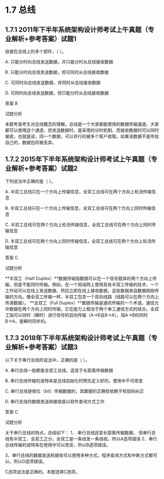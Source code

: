 # **1.7 总线**

## **1.7.1 2011年下半年系统架构设计师考试上午真题（专业解析+参考答案）试题1**

挂接在总线上的多个部件，（ ）。


A. 只能分时向总线发送数据，并只能分时从总线接收数据

B. 只能分时向总线发送数据，但可同时从总线接收数据

C. 可同时向总线发送数据，并同时从总线接收数据

D. 可同时向总线发送数据，但只能分时从总线接收数据




答案 B

试题分析



本题考查考生对总线概念的理解。总线是一个大家都能使用的数据传输通道，大家都可以使用这个通道，但发送数据时，是采用的分时机制，而接收数据时可以同时接收，也就是说，同一个数据，可以并行的被多个客户收取。如果该数据不是传给自己的，数据包将被丢弃。



## **1.7.2 2015年下半年系统架构设计师考试上午真题（专业解析+参考答案）试题2**

下列说法中正确的是（ ）。

A. 半双工总线只在一个方向上传输信息，全双工总线可在两个方向上轮流传输信息

B. 半双工总线只在一个方向上传输信息，全双工总线可在两个方向上同时传输信息

C. 半双工总线可在两个方向上轮流传输信息，全双工总线可在两个方向上同时传输信息

D. 半双工总线可在两个方向上同时传输信息，全双工总线可在两个方向上轮流传输信息



答案 C

试题分析



**半双工（Half Duplex）**数据传输指数据可以在一个信号载体的两个方向上传输，但是不能同时传输。例如，在一个局域网上使用具有半双工传输的技术，一个工作站可以在线上发送数据，然后立即在线上接收数据，这些数据来自数据刚刚传输的方向。像全双工传输一样，半双工包含一个双向线路（线路可以在两个方向上传递数据）。
**全双工（Full Duplex）**数据传输是通讯传输的一个术语。通信允许数据在两个方向上同时传输，它在能力上相当于两个单工通信方式的结合。全双工指可以同时（瞬时）进行信号的双向传输（A→B且B→A）。指A→B的同时B→A，是瞬时同步的。



## **1.7.3 2018年下半年系统架构设计师考试上午真题（专业解析+参考答案）试题3**

以下关于串行总线的说法中，正确的是（ ）。



A. 串行总线一般都是全双工总线，适宜于长距离传输数据

B. 串行总线传输的波特率是总线初始化时预先定义好的，使用中不可改变

C. 串行总线是按位（bit）传输数据的，其数据的正确性依赖于校验码纠正

D. 串行总线的数据发送和接收是以软件查询方式工作



答案 C

试题分析

关于串行总线的特点，总结如下：
1、 串行总线适宜长距离传输数据。 但串行总线有半双工、全双工之分，全双工是一条线发一条线收。所以A选项错误
2、串行总线传输的波特率在使用中可以改变，所以B选项错误。

3、串行总线的数据发送和接收可以使用多种方式，程序查询方式和中断方式都可以。所以D选项错误。

C选项说法是正确的。本题选择C选项。